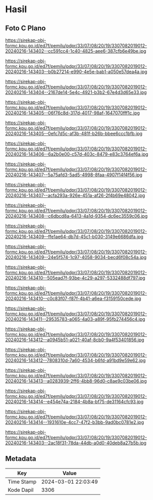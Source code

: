 # Hasil

## Foto C Plano

https://sirekap-obj-formc.kpu.go.id/ed7f/pemilu/pdpr/33/07/08/20/19/3307082019012-20240216-143402--cc591cc4-1c40-4825-aee6-387cfb6e49be.jpg

https://sirekap-obj-formc.kpu.go.id/ed7f/pemilu/pdpr/33/07/08/20/19/3307082019012-20240216-143403--b0b27214-e990-4e5e-bab1-a050e57dea4a.jpg

https://sirekap-obj-formc.kpu.go.id/ed7f/pemilu/pdpr/33/07/08/20/19/3307082019012-20240216-143404--2167de14-5e4c-4921-b3b2-67e4d3d65e33.jpg

https://sirekap-obj-formc.kpu.go.id/ed7f/pemilu/pdpr/33/07/08/20/19/3307082019012-20240216-143405--06f76c8d-317d-4017-98af-1647070fff1c.jpg

https://sirekap-obj-formc.kpu.go.id/ed7f/pemilu/pdpr/33/07/08/20/19/3307082019012-20240216-143405--0efc7d5c-af3b-481f-b26b-bbee6ccc1bfb.jpg

https://sirekap-obj-formc.kpu.go.id/ed7f/pemilu/pdpr/33/07/08/20/19/3307082019012-20240216-143406--6a2b0e00-c57d-403c-8479-e83c3764ef6a.jpg

https://sirekap-obj-formc.kpu.go.id/ed7f/pemilu/pdpr/33/07/08/20/19/3307082019012-20240216-143407--5a75afd3-5ad5-4998-8faa-4907f14f4f56.jpg

https://sirekap-obj-formc.kpu.go.id/ed7f/pemilu/pdpr/33/07/08/20/19/3307082019012-20240216-143407--acfa293a-926e-451a-af26-2f4b69e48042.jpg

https://sirekap-obj-formc.kpu.go.id/ed7f/pemilu/pdpr/33/07/08/20/19/3307082019012-20240216-143408--c6dbcd8a-6413-4a1d-9354-dc6ec3559c06.jpg

https://sirekap-obj-formc.kpu.go.id/ed7f/pemilu/pdpr/33/07/08/20/19/3307082019012-20240216-143409--ffe1ae64-db7d-45c1-b030-3149e6686dfa.jpg

https://sirekap-obj-formc.kpu.go.id/ed7f/pemilu/pdpr/33/07/08/20/19/3307082019012-20240216-143409--24e5f574-1c97-4058-9034-becd6f08c54a.jpg

https://sirekap-obj-formc.kpu.go.id/ed7f/pemilu/pdpr/33/07/08/20/19/3307082019012-20240216-143410--505ead7f-93be-4c29-a297-5332488df797.jpg

https://sirekap-obj-formc.kpu.go.id/ed7f/pemilu/pdpr/33/07/08/20/19/3307082019012-20240216-143410--c0c83f07-f87f-4b41-a6ea-f3159150cede.jpg

https://sirekap-obj-formc.kpu.go.id/ed7f/pemilu/pdpr/33/07/08/20/19/3307082019012-20240216-143411--29535783-a065-4a03-a89f-95fb274456c4.jpg

https://sirekap-obj-formc.kpu.go.id/ed7f/pemilu/pdpr/33/07/08/20/19/3307082019012-20240216-143412--a0945b51-a021-40af-8cb0-9a4f53401856.jpg

https://sirekap-obj-formc.kpu.go.id/ed7f/pemilu/pdpr/33/07/08/20/19/3307082019012-20240216-143412--7808310d-7a60-4534-b6fd-a91bd9e59e62.jpg

https://sirekap-obj-formc.kpu.go.id/ed7f/pemilu/pdpr/33/07/08/20/19/3307082019012-20240216-143413--a0283939-2ff6-4bb8-96d0-c8ae9c03be06.jpg

https://sirekap-obj-formc.kpu.go.id/ed7f/pemilu/pdpr/33/07/08/20/19/3307082019012-20240216-143414--e454e74a-2184-4b8a-bf75-de31164cfc93.jpg

https://sirekap-obj-formc.kpu.go.id/ed7f/pemilu/pdpr/33/07/08/20/19/3307082019012-20240216-143414--1931610e-4cc7-47f2-b3bb-9ad0bc0781e2.jpg

https://sirekap-obj-formc.kpu.go.id/ed7f/pemilu/pdpr/33/07/08/20/19/3307082019012-20240216-143403--2ac18f31-78da-44db-a0d0-40deb8a27b5b.jpg


## Metadata

| Key        | Value               |
| ---------- | ------------------- |
| Time Stamp | 2024-03-01 22:03:49 |
| Kode Dapil | 3306                |



